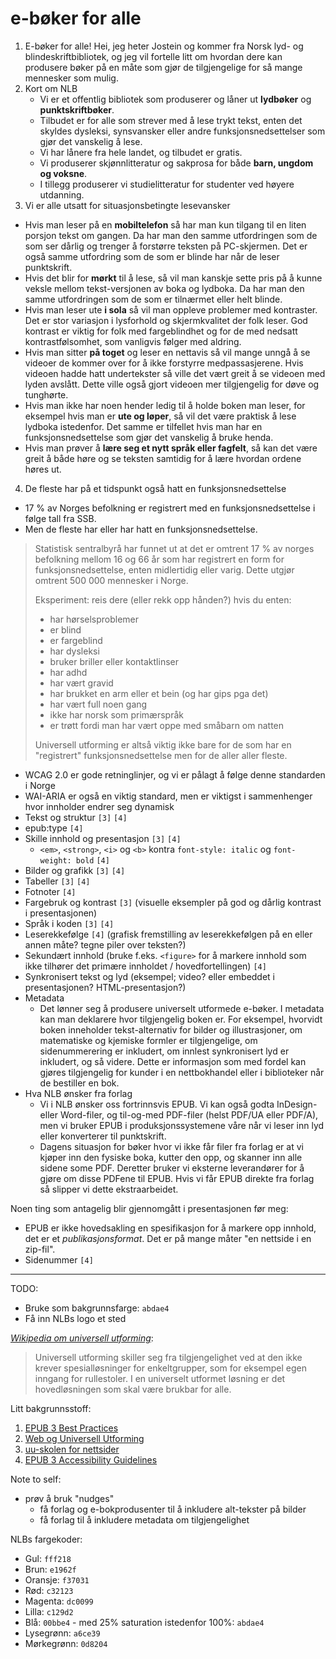 e-bøker for alle
================


1. E-bøker for alle!
    Hei, jeg heter Jostein og kommer fra Norsk lyd- og blindeskriftbibliotek, og jeg vil fortelle litt om hvordan dere kan produsere bøker på en måte som gjør de tilgjengelige for så mange mennesker som mulig.
2. Kort om NLB
    - Vi er et offentlig bibliotek som produserer og låner ut **lydbøker** og **punktskriftbøker**.
    - Tilbudet er for alle som strever med å lese trykt tekst, enten det skyldes dysleksi, synsvansker eller andre funksjonsnedsettelser som gjør det vanskelig å lese.
    - Vi har lånere fra hele landet, og tilbudet er gratis.
    - Vi produserer skjønnlitteratur og sakprosa for både **barn, ungdom og voksne**.
    - I tillegg produserer vi studielitteratur for studenter ved høyere utdanning.
3. Vi er alle utsatt for situasjonsbetingte lesevansker
  - Hvis man leser på en **mobiltelefon** så har man kun tilgang til en liten porsjon tekst om gangen. Da har man den samme utfordringen som de som ser dårlig og trenger å forstørre teksten på PC-skjermen. Det er også samme utfordring som de som er blinde har når de leser punktskrift.
  - Hvis det blir for **mørkt** til å lese, så vil man kanskje sette pris på å kunne veksle mellom tekst-versjonen av boka og lydboka. Da har man den samme utfordringen som de som er tilnærmet eller helt blinde.
  - Hvis man leser ute **i sola** så vil man oppleve problemer med kontraster. Det er stor variasjon i lysforhold og skjermkvalitet der folk leser. God kontrast er viktig for folk med fargeblindhet og for de med nedsatt kontrastfølsomhet, som vanligvis følger med aldring.
  - Hvis man sitter **på toget** og leser en nettavis så vil mange unngå å se videoer de kommer over for å ikke forstyrre medpassasjerene. Hvis videoen hadde hatt undertekster så ville det vært greit å se videoen med lyden avslått. Dette ville også gjort videoen mer tilgjengelig for døve og tunghørte.
  - Hvis man ikke har noen hender ledig til å holde boken man leser, for eksempel hvis man er **ute og løper**, så vil det være praktisk å lese lydboka istedenfor. Det samme er tilfellet hvis man har en funksjonsnedsettelse som gjør det vanskelig å bruke henda.
  - Hvis man prøver å **lære seg et nytt språk eller fagfelt**, så kan det være greit å både høre og se teksten samtidig for å lære hvordan ordene høres ut.
4. De fleste har på et tidspunkt også hatt en funksjonsnedsettelse
  - 17 % av Norges befolkning er registrert med en funksjonsnedsettelse i følge tall fra SSB.
  - Men de fleste har eller har hatt en funksjonsnedsettelse.


> Statistisk sentralbyrå har funnet ut at det er omtrent 17 % av norges befolkning mellom 16 og 66 år som har registrert en form for funksjonsnedsettelse, enten midlertidig eller varig. Dette utgjør omtrent 500 000 mennesker i Norge.
>
> Eksperiment: reis dere (eller rekk opp hånden?) hvis du enten:
> - har hørselsproblemer
> - er blind
> - er fargeblind
> - har dysleksi
> - bruker briller eller kontaktlinser
> - har adhd
> - har vært gravid
> - har brukket en arm eller et bein (og har gips pga det)
> - har vært full noen gang
> - ikke har norsk som primærspråk
> - er trøtt fordi man har vært oppe med småbarn om natten
> 
> Universell utforming er altså viktig ikke bare for de som har en "registrert" funksjonsnedsettelse men for de aller aller fleste.

- WCAG 2.0 er gode retninglinjer, og vi er pålagt å følge denne standarden i Norge
- WAI-ARIA er også en viktig standard, men er viktigst i sammenhenger hvor innholder endrer seg dynamisk
- Tekst og struktur `[3]` `[4]`
- epub:type `[4]`
- Skille innhold og presentasjon `[3]` `[4]`
  - `<em>`, `<strong>`, `<i>` og `<b>` kontra `font-style: italic` og `font-weight: bold` `[4]`
- Bilder og grafikk `[3]` `[4]`
- Tabeller `[3]` `[4]`
- Fotnoter `[4]`
- Fargebruk og kontrast `[3]` (visuelle eksempler på god og dårlig kontrast i presentasjonen)
- Språk i koden `[3]` `[4]`
- Leserekkefølge `[4]` (grafisk fremstilling av leserekkefølgen på en eller annen måte? tegne piler over teksten?)
- Sekundært innhold (bruke f.eks. `<figure>` for å markere innhold som ikke tilhører det primære innholdet / hovedfortellingen) `[4]`
- Synkronisert tekst og lyd (eksempel; video? eller embeddet i presentasjonen? HTML-presentasjon?)
- Metadata
  - Det lønner seg å produsere universelt utformede e-bøker. I metadata kan man deklarere hvor tilgjengelig boken er.
    For eksempel, hvorvidt boken inneholder tekst-alternativ for bilder og illustrasjoner, om matematiske og kjemiske formler
    er tilgjengelige, om sidenummerering er inkludert, om innlest synkronisert lyd er inkludert, og så videre. Dette er informasjon
    som med fordel kan gjøres tilgjengelig for kunder i en nettbokhandel eller i biblioteker når de bestiller en bok.
- Hva NLB ønsker fra forlag
  - Vi i NLB ønsker oss fortrinnsvis EPUB. Vi kan også godta InDesign- eller Word-filer, og til-og-med PDF-filer (helst PDF/UA eller PDF/A), men vi bruker EPUB i produksjonssystemene våre når vi leser inn lyd eller konverterer til punktskrift.
  - Dagens situasjon for bøker hvor vi ikke får filer fra forlag er at vi kjøper inn den fysiske boka, kutter den opp, og skanner inn alle sidene some PDF. Deretter bruker vi eksterne leverandører for å gjøre om disse PDFene til EPUB. Hvis vi får EPUB direkte fra forlag så slipper vi dette ekstraarbeidet.

Noen ting som antagelig blir gjennomgått i presentasjonen før meg:
- EPUB er ikke hovedsakling en spesifikasjon for å markere opp innhold, det er et *publikasjonsformat*. Det er på mange måter "en nettside i en zip-fil".
- Sidenummer `[4]`

--------------------

TODO:
- Bruke som bakgrunnsfarge: `abdae4`
- Få inn NLBs logo et sted

*[Wikipedia om universell utforming](https://no.wikipedia.org/wiki/Universell_utforming)*:
> Universell utforming skiller seg fra tilgjengelighet ved at den ikke krever spesialløsninger for enkeltgrupper,
som for eksempel egen inngang for rullestoler. I en universelt utformet løsning er det hovedløsningen som skal være brukbar for alle.

Litt bakgrunnsstoff:
 1. [EPUB 3 Best Practices](http://shop.oreilly.com/product/0636920024897.do)
 2. [Web og Universell Utforming](http://www.universitetsforlaget.no/nettbutikk/web-og-universell-utforming-uf.html)
 3. [uu-skolen for nettsider](http://uu.difi.no/veiledning/nettsider/uu-skolen/bilder-og-grafikk)
 4. [EPUB 3 Accessibility Guidelines](http://www.idpf.org/accessibility/guidelines/)

Note to self:

- prøv å bruk "nudges"
  - få forlag og e-bokprodusenter til å inkludere alt-tekster på bilder
  - få forlag til å inkludere metadata om tilgjengelighet

NLBs fargekoder:
- Gul: `fff218`
- Brun: `e1962f`
- Oransje: `f37031`
- Rød: `c32123`
- Magenta: `dc0099`
- Lilla: `c129d2`
- Blå: `00bbe4` - med 25% saturation istedenfor 100%: `abdae4`
- Lysegrønn: `a6ce39`
- Mørkegrønn: `0d8204`


